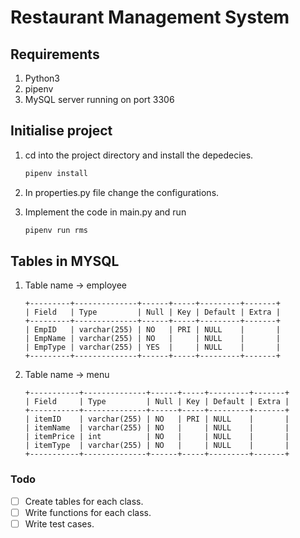 # Restaurant Management System

## Requirements

1) Python3
1) pipenv
1) MySQL server running on port 3306

## Initialise project

1) cd into the project directory and install the depedecies.

    ```bash
    pipenv install
    ```

1) In properties.py file change the configurations.

1) Implement the code in main.py and run

    ```bash
    pipenv run rms
    ```

## Tables in MYSQL

1) Table name -> employee

    ```
    +---------+--------------+------+-----+---------+-------+
    | Field   | Type         | Null | Key | Default | Extra |
    +---------+--------------+------+-----+---------+-------+
    | EmpID   | varchar(255) | NO   | PRI | NULL    |       |
    | EmpName | varchar(255) | NO   |     | NULL    |       |
    | EmpType | varchar(255) | YES  |     | NULL    |       |
    +---------+--------------+------+-----+---------+-------+
    ```

1) Table name -> menu

    ```
    +-----------+--------------+------+-----+---------+-------+
    | Field     | Type         | Null | Key | Default | Extra |
    +-----------+--------------+------+-----+---------+-------+
    | itemID    | varchar(255) | NO   | PRI | NULL    |       |
    | itemName  | varchar(255) | NO   |     | NULL    |       |
    | itemPrice | int          | NO   |     | NULL    |       |
    | itemType  | varchar(255) | NO   |     | NULL    |       |
    +-----------+--------------+------+-----+---------+-------+
   ```

### Todo

- [ ] Create tables for each class.
- [ ] Write functions for each class.
- [ ] Write test cases.
